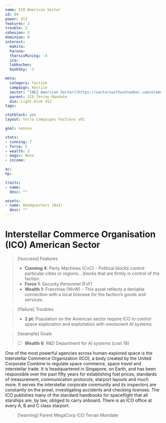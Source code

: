 ```yaml
---
name: ICO American Sector
id: 04
power: d12
features: 3
trouble: 2
cohesion: 3
dominion: 0
interest:
  makita: 
  haruna: 
  tharsisMining: -4
  ico:
  lebkuchen:
  bookSky: -3

meta:
  category: faction
  campaign: Hostile
  sector: "[NEZ American Sector](https://sectorswithoutnumber.com/elements/E9FKrPjS8tsRmoryYMpe/faction) "
  parent: ICO Terran Mandate
  die: Light-blue d12
tags:  

statblock: yes
layout: Terra Campaigns Factions v01

goal: nonono

stats:
- cunning: 7
- force: 5
- wealth: 3
- magic: None
- income: 

ac: 
hp: 

traits:
- name: 
  desc: ""

assets:
- name: Headquarters (BoI)
  desc: ""
---
```


# Interstellar Commerce Organisation (ICO) American Sector

> [!success] Features
> - **Cunning 4**: Party Machines (CvC) - Political blocks control particular cities or regions... blocks that are firmly in control of the faction.
> - **Force 1**: Security Personnel (FvF)
> - **Wealth 1:** Franchise (WvW) - This asset reflects a deniable connection with a local licensee for the faction’s goods and services.

> [!failure] Troubles
> - **2 pt:** Population on the American sector require ICO to control space exploration and exploitation with omniscient AI systems

> [!example] Goals
> - [ ] **Wealth 6**: R&D Department for AI systems (cost 18)

One of the most powerful agencies across human-explored space is the Interstellar Commerce Organization (ICO), a body created by the United Corporate Combine to regulate space commerce, space travel and interstellar trade. It is headquartered in Singapore, on Earth, and has been responsible over the past fifty years for establishing fuel prices, standards of measurement, communication protocols, starport layouts and much more. It serves the interstellar corporate community and its inspectors are constantly on the prowl, investigating accidents and checking licenses. The ICO publishes many of the standard handbooks for spaceflight that all starships are, by law, obliged to carry onboard. There is an ICO office at every A, B and C class starport.

> [!warning] Parent MegaCorp
> ICO Terran Mandate
